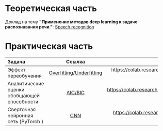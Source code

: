 Теоретическая часть  
====================
Доклад на тему **"Применение методов deep learning к задаче распознавания речи."**: 
 [Speech recognition](Презентация_Speech_recognition.pdf)


Практическая часть  
===================

| Задача                                            | Ссылка                                                        | GoogleColab  |
|:--------------------------------------------------|:--------------------------------------------------------------:|:-----------------------:|
| Эффект переобучения                               |    [Overfitting/Underfitting](over_underfitting.ipynb)|https://colab.research.google.com/drive/1TVawiim3wewnnnICsZ6ld5V68EvRMeM1?usp=sharing|
| Аналитические оценки обобщающей способности       |    [AIC/BIC](bic_aic.ipynb) | https://colab.research.google.com/drive/1MOmEm04AR2ZewhDht86EzqYD2w2DzMzR?usp=sharing|         | Генетический алгоритм                             |      [GA](GA.ipynb)     | https://colab.research.google.com/drive/1jt-1VeZRALbRyKSNEMjFrjeyyOCKW-aZ?usp=sharing    |
| Сверточная нейронная сеть (PyTorch )              |      [CNN](CNN.ipynb)    |  https://colab.research.google.com/drive/1L00oJ0vkhNFfzzf1Ok9SeXPUud8lZF6g?usp=sharing  |
